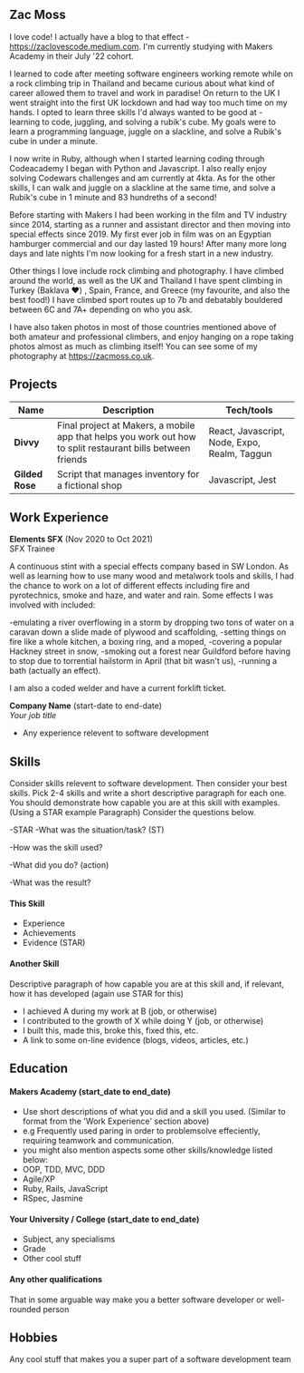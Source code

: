 ## Zac Moss

I love code! I actually have a blog to that effect - https://zaclovescode.medium.com. I'm currently studying with Makers Academy in their July '22 cohort.

I learned to code after meeting software engineers working remote while on a rock climbing trip in Thailand and became curious about what kind of career allowed them to travel and work in paradise! On return to the UK I went straight into the first UK lockdown and had way too much time on my hands. I opted to learn three skills I'd always wanted to be good at - learning to code, juggling, and solving a rubik's cube. My goals were to learn a programming language, juggle on a slackline, and solve a Rubik's cube in under a minute.

I now write in Ruby, although when I started learning coding through Codeacademy I began with Python and Javascript. I also really enjoy solving Codewars challenges and am currently at 4kta. As for the other skills, I can walk and juggle on a slackline at the same time, and solve a Rubik's cube in 1 minute and 83 hundreths of a second!

Before starting with Makers I had been working in the film and TV industry since 2014, starting as a runner and assistant director and then moving into special effects since 2019. My first ever job in film was on an Egyptian hamburger commercial and our day lasted 19 hours! After many more long days and late nights I'm now looking for a fresh start in a new industry.

Other things I love include rock climbing and photography. I have climbed around the world, as well as the UK and Thailand I have spent climbing in Turkey (Baklava ❤️) , Spain, France, and Greece (my favourite, and also the best food!) I have climbed sport routes up to 7b and debatably bouldered between 6C and 7A+ depending on who you ask.

I have also taken photos in most of those countries mentioned above of both amateur and professional climbers, and enjoy hanging on a rope taking photos almost as much as climbing itself! You can see some of my photography at https://zacmoss.co.uk.


## Projects

| Name                         | Description       | Tech/tools        |
| ---------------------------- | ----------------- | ----------------- |
| **Divvy**            | Final project at Makers, a mobile app that helps you work out how to split restaurant bills between friends | React, Javascript, Node, Expo, Realm, Taggun |
| **Gilded Rose** | Script that manages inventory for a fictional shop | Javascript, Jest              |

## Work Experience

**Elements SFX** (Nov 2020 to Oct 2021)  
SFX Trainee

A continuous stint with a special effects company based in SW London. As well as learning how to use many wood and metalwork tools and skills, I had the chance to work on a lot of different effects including fire and pyrotechnics, smoke and haze, and water and rain. Some effects I was involved with included:

-emulating a river overflowing in a storm by dropping two tons of water on a caravan down a slide made of plywood and scaffolding,
-setting things on fire like a whole kitchen, a boxing ring, and a moped,
-covering a popular Hackney street in snow,
-smoking out a forest near Guildford before having to stop due to torrential hailstorm in April (that bit wasn't us),
-running a bath (actually an effect).

I am also a coded welder and have a current forklift ticket.

**Company Name** (start-date to end-date)  
_Your job title_

- Any experience relevent to software development

## Skills

Consider skills relevent to software development. Then consider your best skills. Pick 2-4 skills and write a short descriptive paragraph for each one. You should demonstrate how capable you are at this skill with examples.
(Using a STAR example Paragraph) Consider the questions below.

-STAR
-What was the situation/task? (ST)

-How was the skill used?

-What did you do? (action)

-What was the result?


#### This Skill

- Experience
- Achievements
- Evidence (STAR)

#### Another Skill

Descriptive paragraph of how capable you are at this skill and, if relevant, how it has developed (again use STAR for this)

- I achieved A during my work at B (job, or otherwise)
- I contributed to the growth of X while doing Y (job, or otherwise)
- I built this, made this, broke this, fixed this, etc.
- A link to some on-line evidence (blogs, videos, articles, etc.)

## Education

#### Makers Academy (start_date to end_date)
- Use short descriptions of what you did and a skill you used. (Similar to format from the 'Work Experience' section above)
- e.g Frequently used paring in order to problemsolve effeciently, requiring teamwork and communication.
- you might also mention aspects some other skills/knowledge listed below: 
- OOP, TDD, MVC, DDD
- Agile/XP
- Ruby, Rails, JavaScript
- RSpec, Jasmine

#### Your University / College (start_date to end_date)

- Subject, any specialisms
- Grade
- Other cool stuff

#### Any other qualifications

That in some arguable way make you a better software developer or well-rounded person

## Hobbies

Any cool stuff that makes you a super part of a software development team
